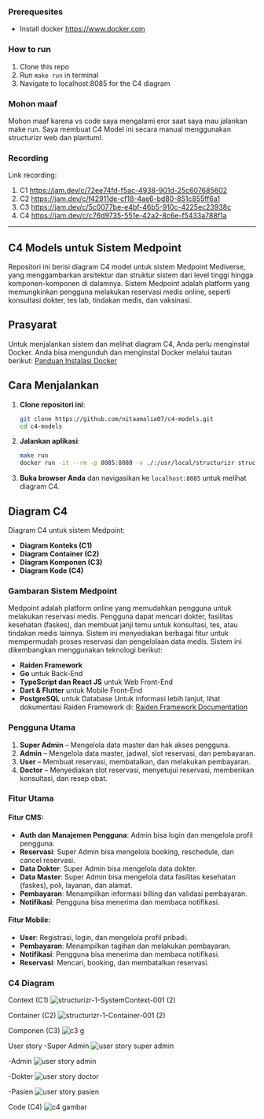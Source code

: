### Prerequesites
- Install docker https://www.docker.com

### How to run

1. Clone this repo
2. Run `make run` in terminal
3. Navigate to localhost:8085 for the C4 diagram

### Mohon maaf 
Mohon maaf karena vs code saya mengalami eror saat saya mau jalankan make run. 
Saya membuat C4 Model ini secara manual menggunakan structurizr web dan plantuml.

### Recording
Link recording: 
1. C1 https://jam.dev/c/72ee74fd-f5ac-4938-901d-25c607685602
2. C2 https://jam.dev/c/f42911de-cf18-4ae6-bd80-851c855ff6a1
3. C3 https://jam.dev/c/5c0077be-e4bf-46b5-910c-4225ec23938c
4. C4 https://jam.dev/c/c76d9735-551e-42a2-8c6e-f5433a788f1a


---
## C4 Models untuk Sistem Medpoint
Repositori ini berisi diagram C4 model untuk sistem Medpoint Mediverse, yang menggambarkan arsitektur dan struktur sistem dari level tinggi hingga komponen-komponen di dalamnya. Sistem Medpoint adalah platform yang memungkinkan pengguna melakukan reservasi medis online, seperti konsultasi dokter, tes lab, tindakan medis, dan vaksinasi.

## Prasyarat
Untuk menjalankan sistem dan melihat diagram C4, Anda perlu menginstal Docker. Anda bisa mengunduh dan menginstal Docker melalui tautan berikut:
[Panduan Instalasi Docker](https://www.docker.com)

## Cara Menjalankan
1. **Clone repositori ini**:
   ```bash
   git clone https://github.com/nitaamalia07/c4-models.git
   cd c4-models
   ```
2. **Jalankan aplikasi**:
   ```bash
   make run
   docker run -it --rm -p 8085:8080 -v ./:/usr/local/structurizr structurizr/lite
   ```
3. **Buka browser Anda** dan navigasikan ke `localhost:8085` untuk melihat diagram C4.

## Diagram C4
Diagram C4 untuk sistem Medpoint:
- **Diagram Konteks (C1)**
- **Diagram Container (C2)**
- **Diagram Komponen (C3)**
- **Diagram Kode (C4)**

### Gambaran Sistem Medpoint
Medpoint adalah platform online yang memudahkan pengguna untuk melakukan reservasi medis. Pengguna dapat mencari dokter, fasilitas kesehatan (faskes), dan membuat janji temu untuk konsultasi, tes, atau tindakan medis lainnya. Sistem ini menyediakan berbagai fitur untuk mempermudah proses reservasi dan pengelolaan data medis.
Sistem ini dikembangkan menggunakan teknologi berikut:
- **Raiden Framework**
- **Go** untuk Back-End
- **TypeScript dan React JS** untuk Web Front-End
- **Dart & Flutter** untuk Mobile Front-End
- **PostgreSQL** untuk Database
Untuk informasi lebih lanjut, lihat dokumentasi Raiden Framework di: [Raiden Framework Documentation](https://raiden.sev-2.com/)

### Pengguna Utama
1. **Super Admin** – Mengelola data master dan hak akses pengguna.
2. **Admin** – Mengelola data master, jadwal, slot reservasi, dan pembayaran.
3. **User** – Membuat reservasi, membatalkan, dan melakukan pembayaran.
4. **Doctor** – Menyediakan slot reservasi, menyetujui reservasi, memberikan konsultasi, dan resep obat.

### Fitur Utama
#### Fitur CMS:
- **Auth dan Manajemen Pengguna**: Admin bisa login dan mengelola profil pengguna.
- **Reservasi**: Super Admin bisa mengelola booking, reschedule, dan cancel reservasi.
- **Data Dokter**: Super Admin bisa mengelola data dokter.
- **Data Master**: Super Admin bisa mengelola data fasilitas kesehatan (faskes), poli, layanan, dan alamat.
- **Pembayaran**: Menampilkan informasi billing dan validasi pembayaran.
- **Notifikasi**: Pengguna bisa menerima dan membaca notifikasi.
#### Fitur Mobile:
- **User**: Registrasi, login, dan mengelola profil pribadi.
- **Pembayaran**: Menampilkan tagihan dan melakukan pembayaran.
- **Notifikasi**: Pengguna bisa menerima dan membaca notifikasi.
- **Reservasi**: Mencari, booking, dan membatalkan reservasi.
  
### C4 Diagram
Context (C1)
![structurizr-1-SystemContext-001 (2)](https://github.com/user-attachments/assets/63979ef9-aa3e-48b6-861b-30c5e5b37afb)

Container (C2)
![structurizr-1-Container-001 (2)](https://github.com/user-attachments/assets/dfde0f22-7997-4bea-8892-914599aaaaba)

Componen (C3)
![c3 g](https://github.com/user-attachments/assets/0d26a9b7-adc9-471a-ae98-4d7ed12a43a2)

User story
-Super Admin
![user story super admin](https://github.com/user-attachments/assets/d3a3911f-9a65-43e9-b540-0f28d27c2317)

-Admin
![user story admin](https://github.com/user-attachments/assets/ce4ebaea-3ae1-429b-809f-5d18d8a6029c)

-Dokter
![user story doctor](https://github.com/user-attachments/assets/b74b61e2-e316-4c10-ac36-8033cc193fe1)

-Pasien
![user story pasien](https://github.com/user-attachments/assets/ca7028f8-a002-4470-80b9-73a390ff946e)

Code (C4)
![c4 gambar](https://github.com/user-attachments/assets/59250097-7bce-4da8-be63-29ecb09196db)
